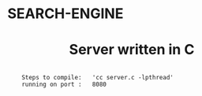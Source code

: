 # SEARCH-ENGINE

<html>
<h1 align="center">Server written in C</h1>
<code>
	Steps to compile: 	'cc server.c -lpthread'
	running on port : 	8080
</code>
</html>
